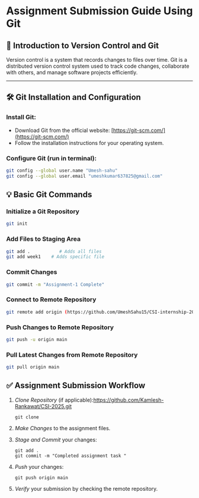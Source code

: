 
# Assignment Submission Guide Using Git

## 📌 Introduction to Version Control and Git
Version control is a system that records changes to files over time. Git is a distributed version control system used to track code changes, collaborate with others, and manage software projects efficiently.

---

## 🛠 Git Installation and Configuration

### Install Git:
- Download Git from the official website: [https://git-scm.com/](https://git-scm.com/)
- Follow the installation instructions for your operating system.

### Configure Git (run in terminal):
```bash
git config --global user.name "Umesh-sahu"
git config --global user.email "umeshkumar637825@gmail.com"


```

## 💡 Basic Git Commands

### Initialize a Git Repository
```bash
git init

```
### Add Files to Staging Area
```bash
git add .           # Adds all files
git add week1    # Adds specific file
```

### Commit Changes
```bash
git commit -m "Assignment-1 Complete"
```

### Connect to Remote Repository
```bash
git remote add origin (https://github.com/UmeshSahu15/CSI-internship-2025.git)
```

### Push Changes to Remote Repository
```bash
git push -u origin main
```

### Pull Latest Changes from Remote Repository
```bash
git pull origin main


```

## ✅ Assignment Submission Workflow

1. *Clone Repository* (if applicable):https://github.com/Kamlesh-Rankawat/CSI-2025.git
   
       git clone 
   

2. *Make Changes* to the assignment files.

3. *Stage and Commit* your changes:

       git add .
       git commit -m "Completed assignment task "
   

4. *Push* your changes:
  
       git push origin main
   

5. *Verify* your submission by checking the remote repository.
